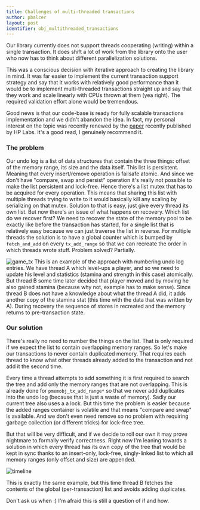 ```yaml
---
title: Challenges of multi-threaded transactions
author: pbalcer
layout: post
identifier: obj_multithreaded_transactions
---
```


Our library currently does not support threads cooperating (writing) within a
single transaction. It does shift a lot of work from the library onto the user
who now has to think about different parallelization solutions.

This was a conscious decision with iterative approach to creating the library
in mind. It was far easier to implement the current transaction support strategy
and say that it works with relatively good performance than it would be to
implement multi-threaded transactions straight up and say that they work and
scale linearly with CPUs thrown at them (yea right). The required validation
effort alone would be tremendous.

Good news is that our code-base is ready for fully scalable transactions
implementation and we didn't abandon the idea. In fact, my personal interest on
the topic was recently renewed by the [paper](https://www.hpl.hp.com/techreports/2015/HPL-2015-59.html)
recently published by HP Labs. It's a good read, I genuinely recommend it.

### The problem

Our undo log is a list of data structures that contain the three things:
offset of the memory range, its size and the data itself. This list is
persistent. Meaning that every insert/remove operation is failsafe atomic.
And since we don't have "compare, swap and persist" operation it's really
not possible to make the list persistent and lock-free. Hence there's a list
mutex that has to be acquired for every operation. This means that sharing this
list with multiple threads trying to write to it would basically kill any scaling
by serializing on that mutex.
Solution to that is easy, just give every thread its own list. But now there's
an issue of what happens on recovery. Which list do we recover first? We need to
recover the state of the memory pool to be exactly like before the transaction
has started, for a single list that is relatively easy because we can just traverse
the list in reverse. For multiple threads the solution is to have a global
counter which is bumped by `fetch_and_add` on every `tx_add_range` so that
we can recreate the order in which threads wrote stuff. Problem solved? Partially.

![game_tx](/assets/game_tx.png)
This is an example of the approach with numbering undo log entries. We have
thread A which level-ups a player, and so we need to update his level and
statistics (stamina and strength in this case) atomically. But thread B some
time later decided that player moved and by moving he also gained stamina
(because why not, example has to make sense). Since thread B does not have a
knowledge about what the thread A did, it adds another copy of the stamina stat
(this time with the data that was written by A). During recovery the sequence of
stores in recreated and the memory returns to pre-transaction state.

### Our solution

There's really no need to number the things on the list. That is only required
if we expect the list to contain overlapping memory ranges. So let's make our
transactions to never contain duplicated memory. That requires each thread to
know what other threads already added to the transaction and not add it the
second time.

Every time a thread attempts to add something it is first required to
search the tree and add only the memory ranges that are not overlapping. This is
already done for `pmemobj_tx_add_range*` so that we never add duplicates into
the undo log (because that is just a waste of memory). Sadly our current tree
also uses a a lock. But this time the problem is easier because the added ranges
container is volatile and that means "compare and swap" is available. And we
don't even need remove so no problem with requiring garbage collection
(or different tricks) for lock-free tree.

But that will be very difficult, and if we decide to roll our own it may prove
nightmare to formally verify correctness.
Right now I'm leaning towards a solution in which every thread has its own copy
of the tree that would be kept in sync thanks to an insert-only, lock-free,
singly-linked list to which all memory ranges (only offset and size) are appended.

![timeline](/assets/timeline.png)

This is exactly the same example, but this time thread B fetches the contents of
the global (per-transaction) list and avoids adding duplicates.

Don't ask us when :) I'm afraid this is still a question of if and how.
